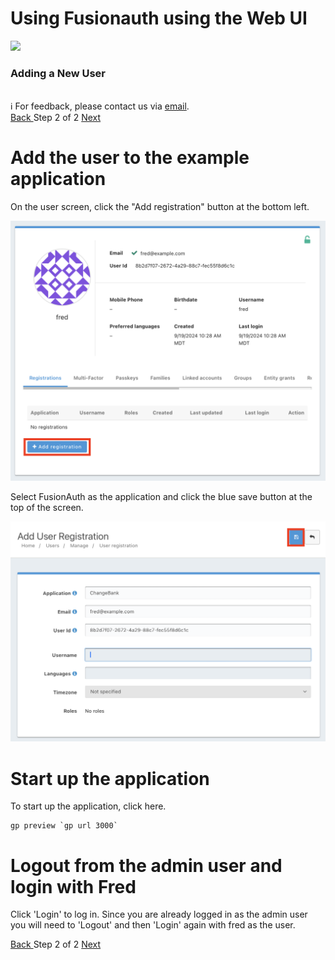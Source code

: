 # Using Fusionauth using the Web UI

<!-- TOP -->
<div class="top">
  <img src="https://cdn.prod.website-files.com/617b1b1f42c1da41aeae3413/6573599a9ea8c6ccef655afd_primary-logo.png" width=200/>
  <div class="scenario-title-section">
    <span class="scenario-title"><h3>Adding a New User</h3></span>
    <br />
    <span class="scenario-subtitle">ℹ️ For feedback, please contact us via <a href="mailto:kirsten.hunter@fusionauth.io">email</a>.</span>
  </div>
</div>

<!-- NAVIGATION -->
<div id="navigation-top" class="navigation-top">
 <a href='command:katapod.loadPage?[{"step":"step1-web"}]' 
   class="btn btn-dark navigation-top-left">Back
 </a>
<span class="step-count"> Step 2 of 2</span>
 <a href='command:katapod.loadPage?[{"step":"finish"}]' 
    class="btn btn-dark navigation-top-right">Next
  </a>
</div>

<!-- CONTENT -->
# Add the user to the example application

On the user screen, click the "Add registration" button at the bottom left.

![User screen](/img/user-screen.png)

Select FusionAuth as the application and click the blue save button at the top of the screen.

![User registration](/img/add-user-registration.png)

# Start up the application

To start up the application, click here.

```
gp preview `gp url 3000`
```

# Logout from the admin user and login with Fred

Click 'Login' to log in.  Since you are already logged in as the admin user you will need to 'Logout' and then 'Login' again with fred as the user.

<!-- NAVIGATION -->
<div id="navigation-top" class="navigation-top">
 <a href='command:katapod.loadPage?[{"step":"step1-web"}]' 
   class="btn btn-dark navigation-top-left">Back
 </a>
<span class="step-count"> Step 2 of 2</span>
 <a href='command:katapod.loadPage?[{"step":"finish"}]' 
    class="btn btn-dark navigation-top-right">Next
  </a>
</div>


